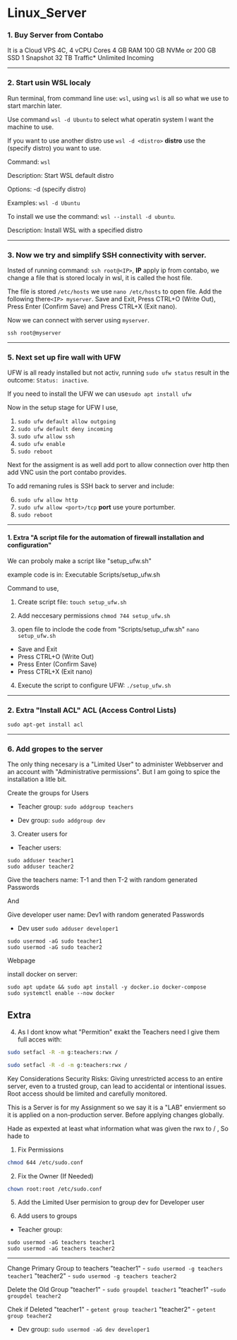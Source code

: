 # Linux_Server

### 1. Buy Server from Contabo

It is a Cloud VPS 4C,
4 vCPU Cores
4 GB RAM
100 GB NVMe
or 200 GB SSD
1 Snapshot
32 TB Traffic*
Unlimited Incoming

---

### 2. Start usin WSL localy

Run terminal, from command line use: `wsl`, using `wsl` is all so what we use to start marchin later. 

Use command `wsl -d Ubuntu` to select what operatin system I want the machine to use. 

If you want to use another distro use `wsl -d <distro>` **distro** use the (specify distro) you want to use.

Command:
`wsl`

Description: 
Start WSL default distro

Options:
-d <distro> (specify distro)

Examples:
`wsl -d Ubuntu`

To install we use the command: `wsl --install -d ubuntu`.

Description: 
Install WSL with a specified distro


---

### 3. Now we try and simplify SSH connectivity with server.

Insted of running command: `ssh root@<IP>`, **IP** apply ip from contabo, we change a file that is stored localy in wsl, it is called the host file.

The file is stored  `/etc/hosts` we use `nano /etc/hosts` to open file. Add the following there`<IP> myserver`. Save and Exit, Press CTRL+O (Write Out), Press Enter (Confirm Save) and Press CTRL+X (Exit nano). 

Now we can connect with server using `myserver`.

```
ssh root@myserver
```

---

### 5. Next set up fire wall with UFW

UFW is all ready installed but not activ, running `sudo ufw status` result in the outcome: `Status: inactive`.

If you need to install the UFW we can use`sudo apt install ufw`

Now in the setup stage for UFW I use,

1. ```sudo ufw default allow outgoing```
2. ```sudo ufw default deny incoming```
3. ```sudo ufw allow ssh```																							
4. ```sudo ufw enable```																			
5. ```sudo reboot```

Next for the assigment is as well add port to allow connection over http then add VNC usin the port contabo provides. 

To add remaning rules is SSH back to server and include:

6. ```sudo ufw allow http```																					
7. ```sudo ufw allow <port>/tcp``` **port** use youre portumber.
8. ```sudo reboot```

---

#### 1. Extra "A script file for the automation of firewall installation and configuration"

We can proboly make a script like "setup_ufw.sh"

example code is in: Executable Scripts/setup_ufw.sh

Command to use,

1. Create script file:
```touch setup_ufw.sh```

2. Add neccesary permissions
```chmod 744 setup_ufw.sh```

3. open file to inclode the code from "Scripts/setup_ufw.sh"
```nano setup_ufw.sh```
- Save and Exit
- Press CTRL+O (Write Out)
- Press Enter (Confirm Save)
- Press CTRL+X (Exit nano)

4. Execute the script to configure UFW:
```./setup_ufw.sh```

---

### 2. Extra "Install ACL" ACL (Access Control Lists)
```
sudo apt-get install acl
```
---

### 6. Add gropes to the server

The only thing necesary is a "Limited User" to administer Webbserver and an account with "Administrative permissions". But I am going to spice the installation a litle bit.

Create the groups for Users
- Teacher group:
```sudo addgroup teachers```

- Dev group:
```sudo addgroup dev```

3. Creater users for
- Teacher users:
```
sudo adduser teacher1
sudo adduser teacher2
```

Give the teachers name: T-1 and then T-2 with random generated Passwords

And

Give developer user name: Dev1 with random generated Passwords

- Dev user
```sudo adduser developer1```

```Give sudo privleges
sudo usermod -aG sudo teacher1
sudo usermod -aG sudo teacher2
```

Webpage

install docker on server:
```
sudo apt update && sudo apt install -y docker.io docker-compose
sudo systemctl enable --now docker

```





Extra
---


4. As I dont know what "Permition" exakt the Teachers need I give them full acces with:

```bash
sudo setfacl -R -m g:teachers:rwx /
```
```bash
sudo setfacl -R -d -m g:teachers:rwx /
```

Key Considerations
Security Risks: Giving unrestricted access to an entire server, even to a trusted group, can lead to accidental or intentional issues. Root access should be limited and carefully monitored.

This is a Server is for my Assignment so we say it is a "LAB" envierment so it is applied on a non-production server. Before applying changes globally.

Hade as expexted at least what information what was given the rwx to / , So hade to 

1. Fix Permissions
```bash
chmod 644 /etc/sudo.conf
```

2. Fix the Owner (If Needed)
```bash
chown root:root /etc/sudo.conf
```

5. Add the Limited User permision to group dev for Developer user


7. Add users to groups
- Teacher group:
```
sudo usermod -aG teachers teacher1
sudo usermod -aG teachers teacher2
```

---
Change Primary Group to teachers
"teacher1" - `sudo usermod -g teachers teacher1`
"teacher2" - `sudo usermod -g teachers teacher2`

Delete the Old Group
"teacher1" - `sudo groupdel teacher1`
"teacher1" -`sudo groupdel teacher2`

Chek if Deleted
"teacher1" - `getent group teacher1`
"teacher2" - `getent group teacher2`

- Dev group:
```sudo usermod -aG dev developer1```



